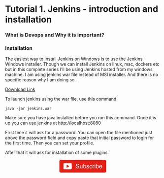 # Tutorial 1. Jenkins - introduction and installation



### What is Devops and Why it is important?



### Installation

The easiest way to install Jenkins on Windows is to use the Jenkins Windows installer. Though we can install Jenkins on linux, mac, dockers etc but in this complete series I'll be using Jenkins hosted from my windows machine. I am using jenkins war file instead of MSI installer. And there is no specific reason why I am doing so. 

[Download Link](https://www.jenkins.io/download/)

To launch jenkins using the war file, use this command:

```
java -jar jenkins.war
```

Make sure you have java installed before you run this command. Once it is up you can use jenkins at http://localhost:8080

First time it will ask for a password. You can open the file mentioned just above the password field and copy paste that initial password to login for the first time. Then you can set your profile.

After that it will ask for installation of some plugins.

<p align="center">
<a href="https://www.youtube.com/c/xtremeexcel?sub_confirmation=1"><img src="/images/subscribe.gif" width="30%" height="30%"></a>
</p>
